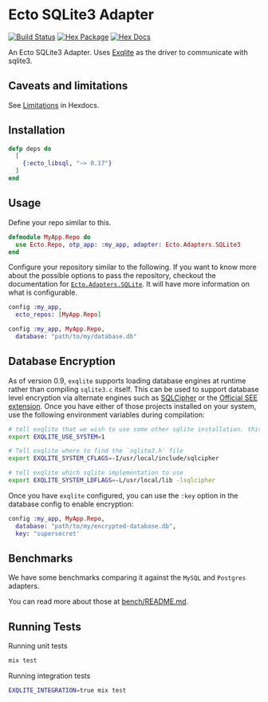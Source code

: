 # Ecto SQLite3 Adapter

[![Build Status](https://github.com/elixir-sqlite/ecto_sqlite3/workflows/CI/badge.svg)](https://github.com/elixir-sqlite/ecto_sqlite3/actions)
[![Hex Package](https://img.shields.io/hexpm/v/ecto_sqlite3.svg)](https://hex.pm/packages/ecto_sqlite3)
[![Hex Docs](https://img.shields.io/badge/hex-docs-blue.svg)](https://hexdocs.pm/ecto_sqlite3)

An Ecto SQLite3 Adapter. Uses [Exqlite](https://github.com/elixir-sqlite/exqlite)
as the driver to communicate with sqlite3.

## Caveats and limitations

See [Limitations](https://hexdocs.pm/ecto_sqlite3/Ecto.Adapters.SQLite3.html#module-limitations-and-caveats)
in Hexdocs.

## Installation

```elixir
defp deps do
  [
    {:ecto_libsql, "~> 0.17"}
  ]
end
```

## Usage

Define your repo similar to this.

```elixir
defmodule MyApp.Repo do
  use Ecto.Repo, otp_app: :my_app, adapter: Ecto.Adapters.SQLite3
end
```

Configure your repository similar to the following. If you want to know more
about the possible options to pass the repository, checkout the documentation
for [`Ecto.Adapters.SQLite`](https://hexdocs.pm/ecto_sqlite3/). It will have
more information on what is configurable.

```elixir
config :my_app,
  ecto_repos: [MyApp.Repo]

config :my_app, MyApp.Repo,
  database: "path/to/my/database.db"
```

## Database Encryption

As of version 0.9, `exqlite` supports loading database engines at runtime rather than compiling `sqlite3.c` itself.
This can be used to support database level encryption via alternate engines such as [SQLCipher](https://www.zetetic.net/sqlcipher/design)
or the [Official SEE extension](https://www.sqlite.org/see/doc/trunk/www/readme.wiki). Once you have either of those projects installed
on your system, use the following environment variables during compilation:

```bash
# tell exqlite that we wish to use some other sqlite installation. this will prevent sqlite3.c and friends from compiling
export EXQLITE_USE_SYSTEM=1

# Tell exqlite where to find the `sqlite3.h` file
export EXQLITE_SYSTEM_CFLAGS=-I/usr/local/include/sqlcipher

# tell exqlite which sqlite implementation to use
export EXQLITE_SYSTEM_LDFLAGS=-L/usr/local/lib -lsqlcipher
```

Once you have `exqlite` configured, you can use the `:key` option in the database config to enable encryption:

```elixir
config :my_app, MyApp.Repo,
  database: "path/to/my/encrypted-database.db",
  key: "supersecret'
```

## Benchmarks

We have some benchmarks comparing it against the `MySQL` and `Postgres` adapters.

You can read more about those at [bench/README.md](bench/README.md).

## Running Tests

Running unit tests

```sh
mix test
```

Running integration tests

```sh
EXQLITE_INTEGRATION=true mix test
```
